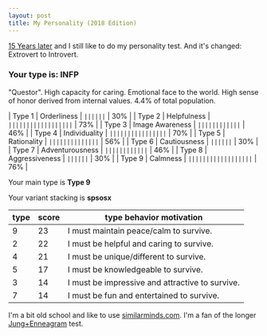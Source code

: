 ```yaml
---
layout: post
title: My Personality (2018 Edition)
---
```

[15 Years later](http://whoisnick.com/my-personality) and I still like to do my personality test. And it's changed: Extrovert to Introvert.

### Your type is: INFP

"Questor". High capacity for caring. Emotional face to the world. High sense of honor derived from internal values. 4.4% of total population.

| Type 1 | Orderliness | ``||||||`` | 30% |
| Type 2 | Helpfulness | ``||||||||||||||||||`` | 73% |
| Type 3 | Image Awareness | ``||||||||||||`` | 46% |
| Type 4 | Individuality | ``||||||||||||||||`` | 70% |
| Type 5 | Rationality | ``||||||||||||||`` | 56% |
| Type 6 | Cautiousness | ``||||||`` | 30% |
| Type 7 | Adventurousness | ``||||||||||||`` | 46% |
| Type 8 | Aggressiveness | ``||||||`` | 30% |
| Type 9 | Calmness | ``||||||||||||||||||`` | 76% |


Your main type is **Type 9**

Your variant stacking is **spsosx**

| type | score | type behavior motivation |
| --- | --- | --- |
| 9 | 23 | I must maintain peace/calm to survive. |
| 2 | 22 | I must be helpful and caring to survive. |
| 4 | 21 | I must be unique/different to survive. |
| 5 | 17 | I must be knowledgeable to survive. |
| 3 | 14 | I must be impressive and attractive to survive. |
| 7 | 14 | I must be fun and entertained to survive. |

I'm a bit old school and like to use [similarminds.com](http://similarminds.com/personality_tests_index.html). I'm a fan of the longer [Jung+Enneagram](http://similarminds.com/embj.html) test.
